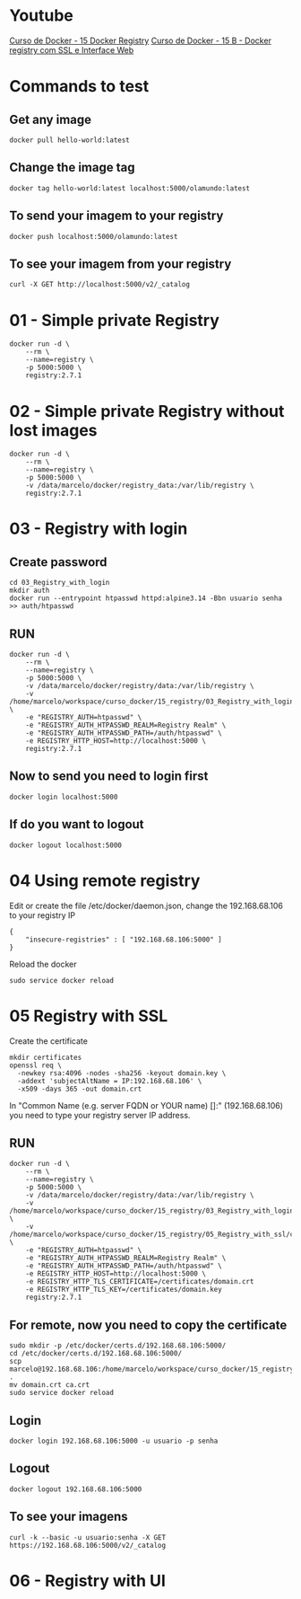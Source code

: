 # Youtube
[Curso de Docker - 15 Docker Registry](https://youtu.be/1-43ifaQkNk)
[Curso de Docker - 15 B -  Docker registry com SSL e Interface Web](https://youtu.be/GrXDWNhMUzc)
# Commands to test

## Get any image
```
docker pull hello-world:latest
```

## Change the image tag
```
docker tag hello-world:latest localhost:5000/olamundo:latest
```

## To send your imagem to your registry
```
docker push localhost:5000/olamundo:latest
```

## To see your imagem from your registry
```
curl -X GET http://localhost:5000/v2/_catalog
```


# 01 - Simple private Registry 

```
docker run -d \
    --rm \
    --name=registry \
    -p 5000:5000 \
    registry:2.7.1
```

# 02 - Simple private Registry without lost images

```
docker run -d \
    --rm \
    --name=registry \
    -p 5000:5000 \
    -v /data/marcelo/docker/registry_data:/var/lib/registry \
    registry:2.7.1
```

# 03 - Registry with login

## Create password

```
cd 03_Registry_with_login
mkdir auth
docker run --entrypoint htpasswd httpd:alpine3.14 -Bbn usuario senha >> auth/htpasswd
```

## RUN

```
docker run -d \
    --rm \
    --name=registry \
    -p 5000:5000 \
    -v /data/marcelo/docker/registry/data:/var/lib/registry \
    -v /home/marcelo/workspace/curso_docker/15_registry/03_Registry_with_login/auth:/auth \
    -e "REGISTRY_AUTH=htpasswd" \
    -e "REGISTRY_AUTH_HTPASSWD_REALM=Registry Realm" \
    -e "REGISTRY_AUTH_HTPASSWD_PATH=/auth/htpasswd" \
    -e REGISTRY_HTTP_HOST=http://localhost:5000 \
    registry:2.7.1
```

## Now to send you need to login first 
```
docker login localhost:5000
```

## If do you want to logout 
```
docker logout localhost:5000
```


# 04 Using remote registry

Edit or create the file /etc/docker/daemon.json, change the 192.168.68.106 to your registry IP

```
{
    "insecure-registries" : [ "192.168.68.106:5000" ]
}
```

Reload the docker
```
sudo service docker reload
```

# 05 Registry with SSL

Create the certificate
```
mkdir certificates
openssl req \
  -newkey rsa:4096 -nodes -sha256 -keyout domain.key \
  -addext 'subjectAltName = IP:192.168.68.106' \
  -x509 -days 365 -out domain.crt
```
In "Common Name (e.g. server FQDN or YOUR name) []:" (192.168.68.106) you need to type your registry server IP address.

## RUN
```
docker run -d \
    --rm \
    --name=registry \
    -p 5000:5000 \
    -v /data/marcelo/docker/registry/data:/var/lib/registry \
    -v /home/marcelo/workspace/curso_docker/15_registry/03_Registry_with_login/auth:/auth \
    -v /home/marcelo/workspace/curso_docker/15_registry/05_Registry_with_ssl/certificates:/certificates \
    -e "REGISTRY_AUTH=htpasswd" \
    -e "REGISTRY_AUTH_HTPASSWD_REALM=Registry Realm" \
    -e "REGISTRY_AUTH_HTPASSWD_PATH=/auth/htpasswd" \
    -e REGISTRY_HTTP_HOST=http://localhost:5000 \
    -e REGISTRY_HTTP_TLS_CERTIFICATE=/certificates/domain.crt
    -e REGISTRY_HTTP_TLS_KEY=/certificates/domain.key    
    registry:2.7.1
```

## For remote, now you need to copy the certificate

```
sudo mkdir -p /etc/docker/certs.d/192.168.68.106:5000/
cd /etc/docker/certs.d/192.168.68.106:5000/
scp marcelo@192.168.68.106:/home/marcelo/workspace/curso_docker/15_registry/05_Registry_with_ssl/certificates/domain.crt .
mv domain.crt ca.crt
sudo service docker reload
```

## Login
```
docker login 192.168.68.106:5000 -u usuario -p senha
```

## Logout
```
docker logout 192.168.68.106:5000
```

## To see your imagens
```
curl -k --basic -u usuario:senha -X GET https://192.168.68.106:5000/v2/_catalog
```

# 06 - Registry with UI



